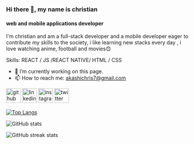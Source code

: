 ### Hi there 👋, my name is christian
#### web and mobile applications developer 
I'm christian and am a full-stack developer and a mobile developer eager to contribute my skills to the society, i like learning new stacks every day , i love watching anime, football and movies😊

Skills: REACT / JS /REACT NATIVE/ HTML / CSS

- 🔭 I’m currently working on this page. 
- 📫 How to reach me: akashichris7@gmail.com 


[<img src='https://cdn.jsdelivr.net/npm/simple-icons@3.0.1/icons/github.svg' alt='github' height='40'>](https://github.com/akashi7)  [<img src='https://cdn.jsdelivr.net/npm/simple-icons@3.0.1/icons/linkedin.svg' alt='linkedin' height='40'>](https://www.linkedin.com/in/nseko-christian-b505b7201/)  [<img src='https://cdn.jsdelivr.net/npm/simple-icons@3.0.1/icons/instagram.svg' alt='instagram' height='40'>](https://www.instagram.com/akashi__chris/)  [<img src='https://cdn.jsdelivr.net/npm/simple-icons@3.0.1/icons/twitter.svg' alt='twitter' height='40'>](https://twitter.com/@Akashichris7)  

[![Top Langs](https://github-readme-stats.vercel.app/api/top-langs/?username=akashi7)](https://github.com/anuraghazra/github-readme-stats)

![GitHub stats](https://github-readme-stats.vercel.app/api?username=akashi7&show_icons=true)  

![GitHub streak stats](https://github-readme-streak-stats.herokuapp.com/?user=akashi7)  


